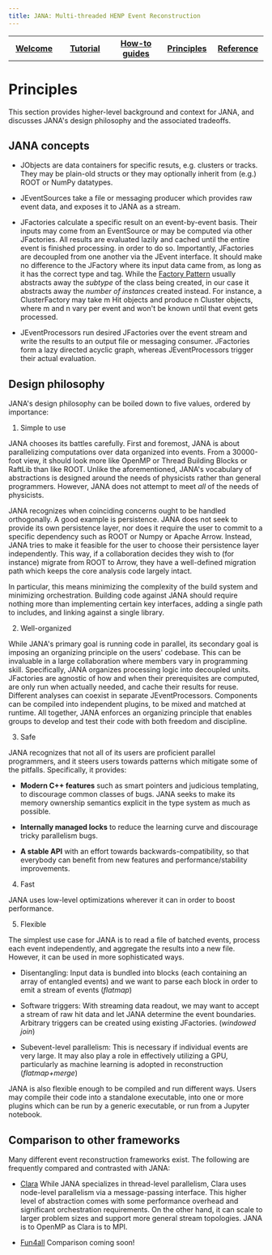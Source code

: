 ```yaml
---
title: JANA: Multi-threaded HENP Event Reconstruction
---
```


<center>
<table border="0" width="100%" align="center">
<TH width="20%"><A href="index.html">Welcome</A></TH>
<TH width="20%"><A href="Tutorial.html">Tutorial</A></TH>
<TH width="20%"><A href="Howto.html">How-to guides</A></TH>
<TH width="20%"><A href="Explanation.html">Principles</A></TH>
<TH width="20%"><A href="Reference.html">Reference</A></TH>
</table>
</center>

Principles
===========

This section provides higher-level background and context for JANA, and discusses JANA's design philosophy and the
associated tradeoffs.

## JANA concepts

- JObjects are data containers for specific resuts, e.g. clusters or tracks. They may be plain-old structs or they may
optionally inherit from (e.g.) ROOT or NumPy datatypes. 

- JEventSources take a file or messaging producer which provides raw event data, and exposes it to JANA as a stream.

- JFactories calculate a specific result on an event-by-event basis. Their inputs may come from an EventSource or may
be computed via other JFactories. All results are evaluated lazily and cached until the entire event is finished processing.
in order to do so. Importantly, JFactories are decoupled from one another via the JEvent interface. It should make no
difference to the JFactory where its input data came from, as long as it has the correct type and tag. While the [Factory 
Pattern](https://en.wikipedia.org/wiki/Factory_method_pattern) usually abstracts away the _subtype_ of the class being 
created, in our case it abstracts away the _number of instances_ created instead. For instance, a ClusterFactory may 
take m Hit objects and produce n Cluster objects, where m and n vary per event and won't be known until that
 event gets processed. 

- JEventProcessors run desired JFactories over the event stream and write the results to an output file or messaging
consumer. JFactories form a lazy directed acyclic graph, whereas JEventProcessors trigger their actual evaluation. 



## Design philosophy

JANA's design philosophy can be boiled down to five values, ordered by importance:

1. Simple to use

JANA chooses its battles carefully. First and foremost, JANA is about parallelizing computations over data organized
into events. From a 30000-foot view, it should look more like OpenMP or Thread Building Blocks or RaftLib than like ROOT. 
Unlike the aforementioned, JANA's vocabulary of abstractions is designed around the needs of physicists rather than 
general programmers. However, JANA does not attempt to meet _all_ of the needs of physicists.

JANA recognizes when coinciding concerns ought to be handled orthogonally. A good example is persistence. JANA does not
seek to provide its own persistence layer, nor does it require the user to commit to a specific dependency such as ROOT
or Numpy or Apache Arrow. Instead, JANA tries to make it feasible for the user to choose their persistence layer independently.
This way, if a collaboration decides they wish to (for instance) migrate from ROOT to Arrow, they have a well-defined migration
path which keeps the core analysis code largely intact.

In particular, this means minimizing the complexity of the build system and minimizing orchestration. Building code
against JANA should require nothing more than implementing certain key interfaces, adding a single path to includes,
and linking against a single library. 

2. Well-organized

While JANA's primary goal is running code in parallel, its secondary goal is imposing an organizing principle on
the users' codebase. This can be invaluable in a large collaboration where members vary in programming skill. Specifically, 
JANA organizes processing logic into decoupled units. JFactories are agnostic of how and when their prerequisites are 
computed, are only run when actually needed, and cache their results for reuse. Different analyses can coexist in separate
JEventProcessors. Components can be compiled into independent plugins, to be mixed and matched at runtime. All together, 
JANA enforces an organizing principle that enables groups to develop and test their code with both freedom and discipline.


3. Safe

JANA recognizes that not all of its users are proficient parallel programmers, and it steers users towards patterns which
mitigate some of the pitfalls. Specifically, it provides:

- **Modern C++ features** such as smart pointers and judicious templating, to discourage common classes of bugs. JANA seeks to
make its memory ownership semantics explicit in the type system as much as possible.

- **Internally managed locks** to reduce the learning curve and discourage tricky parallelism bugs.

- **A stable API** with an effort towards backwards-compatibility, so that everybody can benefit from new features
and performance/stability improvements.


4. Fast

JANA uses low-level optimizations wherever it can in order to boost performance. 

5. Flexible

The simplest use case for JANA is to read a file of batched events, process each event independently, and aggregate 
the results into a new file. However, it can be used in more sophisticated ways. 

- Disentangling: Input data is bundled into blocks (each containing an array of entangled events) and we want to 
parse each block in order to emit a stream of events (_flatmap_)

- Software triggers: With streaming data readout, we may want to accept a stream of raw hit data and let JANA 
determine the event boundaries. Arbitrary triggers can be created using existing JFactories. (_windowed join_)

- Subevent-level parallelism: This is necessary if individual events are very large. It may also play a role in 
effectively utilizing a GPU, particularly as machine learning is adopted in reconstruction (_flatmap+merge_)

JANA is also flexible enough to be compiled and run different ways. Users may compile their code into a standalone 
executable, into one or more plugins which can be run by a generic executable, or run from a Jupyter notebook. 


## Comparison to other frameworks

Many different event reconstruction frameworks exist. The following are frequently compared and contrasted with JANA:

- [Clara](https://claraweb.jlab.org/clara/) While JANA specializes in thread-level parallelism, Clara
 uses node-level parallelism via a message-passing interface. This higher level of abstraction comes with some performance
 overhead and significant orchestration requirements. On the other hand, it can scale to larger problem sizes and 
 support more general stream topologies. JANA is to OpenMP as Clara is to MPI.

- [Fun4all](https://github.com/sPHENIX-Collaboration/Fun4All) Comparison coming soon!

